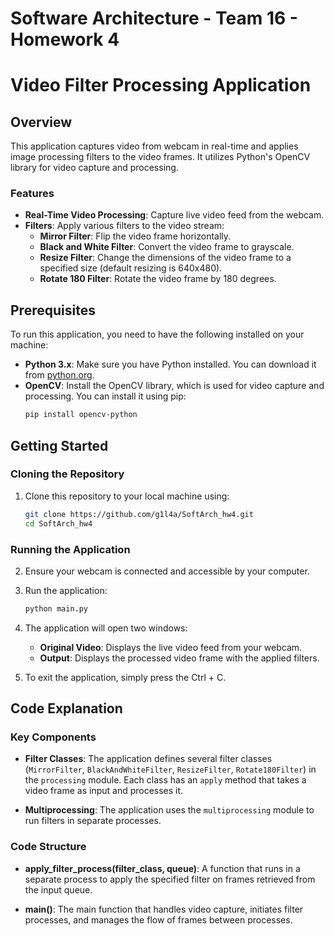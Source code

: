 # Software Architecture - Team 16 - Homework 4

# Video Filter Processing Application

## Overview

This application captures video from webcam in real-time and applies image processing filters to the video frames. It utilizes Python's OpenCV library for video capture and processing.

### Features

- **Real-Time Video Processing**: Capture live video feed from the webcam.
- **Filters**: Apply various filters to the video stream:
  - **Mirror Filter**: Flip the video frame horizontally.
  - **Black and White Filter**: Convert the video frame to grayscale.
  - **Resize Filter**: Change the dimensions of the video frame to a specified size (default resizing is 640x480).
  - **Rotate 180 Filter**: Rotate the video frame by 180 degrees.

## Prerequisites

To run this application, you need to have the following installed on your machine:

- **Python 3.x**: Make sure you have Python installed. You can download it from [python.org](https://www.python.org/downloads/).
- **OpenCV**: Install the OpenCV library, which is used for video capture and processing. You can install it using pip:
  ```bash
  pip install opencv-python
  ```

## Getting Started

### Cloning the Repository

1. Clone this repository to your local machine using:
   ```bash
   git clone https://github.com/g1l4a/SoftArch_hw4.git
   cd SoftArch_hw4
   ```

### Running the Application

2. Ensure your webcam is connected and accessible by your computer.
3. Run the application:

   ```bash
   python main.py
   ```

4. The application will open two windows:

   - **Original Video**: Displays the live video feed from your webcam.
   - **Output**: Displays the processed video frame with the applied filters.

5. To exit the application, simply press the Ctrl + C.

## Code Explanation

### Key Components

- **Filter Classes**: The application defines several filter classes (`MirrorFilter`, `BlackAndWhiteFilter`, `ResizeFilter`, `Rotate180Filter`) in the `processing` module. Each class has an `apply` method that takes a video frame as input and processes it.

- **Multiprocessing**: The application uses the `multiprocessing` module to run filters in separate processes.

### Code Structure

- **apply_filter_process(filter_class, queue)**: A function that runs in a separate process to apply the specified filter on frames retrieved from the input queue.

- **main()**: The main function that handles video capture, initiates filter processes, and manages the flow of frames between processes.

